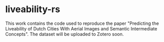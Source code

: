 # liveability-rs

This work contains the code used to reproduce the paper "Predicting the Liveability of Dutch Cities With Aerial Images and Semantic Intermediate Concepts". The dataset will be uploaded to Zotero soon.

